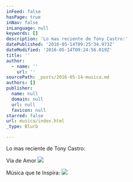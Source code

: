 ```yaml
---
inFeed: false
hasPage: true
inNav: false
inLanguage: null
keywords: []
description: 'Lo mas reciente de Tony Castro:'
datePublished: '2016-05-14T09:25:34.973Z'
dateModified: '2016-05-14T09:24:56.019Z'
title: ''
author:
  - name: ''
    url: ''
sourcePath: _posts/2016-05-14-musica.md
authors: []
publisher:
  name: null
  domain: null
  url: null
  favicon: null
starred: false
url: musica/index.html
_type: Blurb

---
```

Lo mas reciente de Tony Castro:

Vía de Amor
![](https://s3-us-west-2.amazonaws.com/the-grid-img/p/43329cc95ce8f8e7f3b0fb8f3d6b64bf2523ce40.jpg)

Música que te Inspira:
![](https://s3-us-west-2.amazonaws.com/the-grid-img/p/ed9deca7394cae540a4f0adc26960a313ae52f15.jpg)
